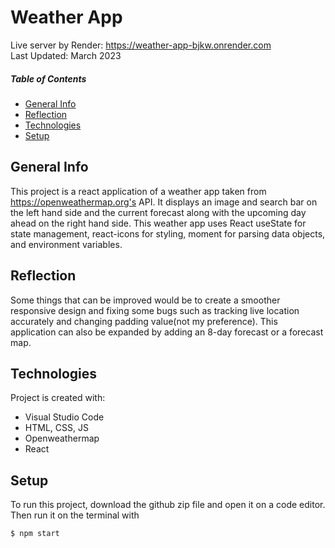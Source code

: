 # Weather App

Live server by Render: https://weather-app-bjkw.onrender.com <br>
Last Updated: March 2023

##### Table of Contents  
* [General Info](#general-info)  
* [Reflection](#reflection)
* [Technologies](#technologies) 
* [Setup](#setup)
   
## General Info
This project is a react application of a weather app taken from https://openweathermap.org's API. It displays an image and search bar on the left hand side and the current forecast along with the upcoming day ahead on the right hand side. This weather app uses React useState for state management, react-icons for styling, moment for parsing data objects, and environment variables.

## Reflection
Some things that can be improved would be to create a smoother responsive design and fixing some bugs such as tracking live location accurately and changing padding value(not my preference). This application can also be expanded by adding an 8-day forecast or a forecast map.

## Technologies
Project is created with:
- Visual Studio Code
- HTML, CSS, JS
- Openweathermap
- React

## Setup 
To run this project, download the github zip file and open it on a code editor. Then run it on the terminal with

```
$ npm start
```
